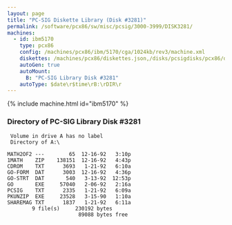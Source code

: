 ```yaml
---
layout: page
title: "PC-SIG Diskette Library (Disk #3281)"
permalink: /software/pcx86/sw/misc/pcsig/3000-3999/DISK3281/
machines:
  - id: ibm5170
    type: pcx86
    config: /machines/pcx86/ibm/5170/cga/1024kb/rev3/machine.xml
    diskettes: /machines/pcx86/diskettes.json,/disks/pcsigdisks/pcx86/diskettes.json
    autoGen: true
    autoMount:
      B: "PC-SIG Library Disk #3281"
    autoType: $date\r$time\rB:\rDIR\r
---
```


{% include machine.html id="ibm5170" %}

### Directory of PC-SIG Library Disk #3281

     Volume in drive A has no label
     Directory of A:\

    MATH2OF2 ---        65  12-16-92   3:10p
    1MATH    ZIP    138151  12-16-92   4:43p
    CDROM    TXT      3693   1-21-92   6:10a
    GO-FORM  DAT      3003  12-16-92   4:36p
    GO-STRT  DAT       540   3-13-92  12:53p
    GO       EXE     57040   2-06-92   2:16a
    PCSIG    TXT      2335   1-21-92   6:09a
    PKUNZIP  EXE     23528   3-15-90   1:10a
    SHAREMAG TXT      1837   1-21-92   6:11a
            9 file(s)     230192 bytes
                           89088 bytes free
